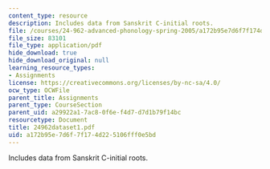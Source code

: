 ```yaml
---
content_type: resource
description: Includes data from Sanskrit C-initial roots.
file: /courses/24-962-advanced-phonology-spring-2005/a172b95e7d6f7f174d225106fff0e5bd_24962dataset1.pdf
file_size: 83101
file_type: application/pdf
hide_download: true
hide_download_original: null
learning_resource_types:
- Assignments
license: https://creativecommons.org/licenses/by-nc-sa/4.0/
ocw_type: OCWFile
parent_title: Assignments
parent_type: CourseSection
parent_uid: a29922a1-7ac8-0f6e-f4d7-d7d1b79f14bc
resourcetype: Document
title: 24962dataset1.pdf
uid: a172b95e-7d6f-7f17-4d22-5106fff0e5bd
---
```

Includes data from Sanskrit C-initial roots.